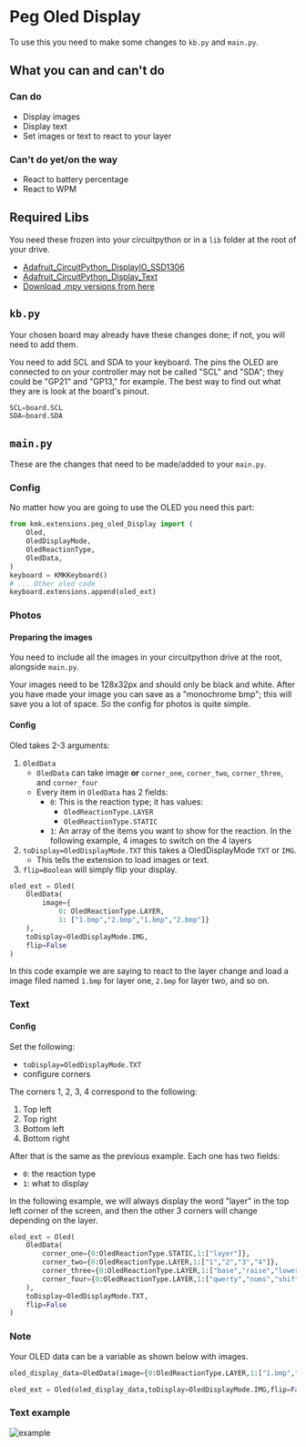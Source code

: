 # Peg Oled Display

To use this you need to make some changes to `kb.py` and `main.py`.

## What you can and can't do

### Can do

* Display images
* Display text
* Set images or text to react to your layer

### Can't do yet/on the way

* React to battery percentage
* React to WPM

## Required Libs

You need these frozen into your circuitpython or in a `lib` folder at the root
of your drive.

* [Adafruit_CircuitPython_DisplayIO_SSD1306](https://github.com/adafruit/Adafruit_CircuitPython_DisplayIO_SSD1306)
* [Adafruit_CircuitPython_Display_Text](https://github.com/adafruit/Adafruit_CircuitPython_Display_Text)
* [Download .mpy versions from here](https://github.com/adafruit/Adafruit_CircuitPython_Bundle/releases/download/20220415/adafruit-circuitpython-bundle-7.x-mpy-20220415.zip)

## `kb.py`

Your chosen board may already have these changes done; if not, you will need to
add them.

You need to add SCL and SDA to your keyboard. The pins the OLED are connected to
on your controller may not be called "SCL" and "SDA"; they could be "GP21" and
"GP13," for example. The best way to find out what they are is look at the
board's pinout.

```python
SCL=board.SCL
SDA=board.SDA
```

## `main.py`

These are the changes that need to be made/added to your `main.py`.

### Config

No matter how you are going to use the OLED you need this part:

```python
from kmk.extensions.peg_oled_Display import (
    Oled,
    OledDisplayMode,
    OledReactionType,
    OledData,
)
keyboard = KMKKeyboard()
# ... Other oled code
keyboard.extensions.append(oled_ext) 
```

### Photos

#### Preparing the images

You need to include all the images in your circuitpython drive at the root,
alongside `main.py`.

Your images need to be 128x32px and should only be black and white. After you
have made your image you can save as a "monochrome bmp"; this will save you a
lot of space.
So the config for photos is quite simple.

#### Config

Oled takes 2-3 arguments:

1. `OledData`
    * `OledData` can take image **or** `corner_one`, `corner_two`,
      `corner_three`, and `corner_four`
    * Every item in `OledData` has 2 fields:
      * `0`: This is the reaction type; it has values:
        * `OledReactionType.LAYER`
        * `OledReactionType.STATIC`
      * `1`: An array of the items you want to show for the reaction. In the
        following example, 4 images to switch on the 4 layers
2. `toDisplay=OledDisplayMode.TXT` this takes a OledDisplayMode `TXT` or `IMG`.
    * This tells the extension to load images or text.
3. `flip=Boolean` will simply flip your display.

```python
oled_ext = Oled(
    OledData(
        image={
            0: OledReactionType.LAYER,
            1: ["1.bmp","2.bmp","1.bmp","2.bmp"]}
    ),
    toDisplay=OledDisplayMode.IMG,
    flip=False
)
```

In this code example we are saying to react to the layer change and load a image
filed named `1.bmp` for layer one, `2.bmp` for layer two, and so on.

### Text

#### Config

Set the following:

* `toDisplay=OledDisplayMode.TXT`
* configure corners

The corners 1, 2, 3, 4 correspond to the following:

1. Top left
2. Top right
3. Bottom left
4. Bottom right

After that is the same as the previous example. Each one has two fields:

* `0`: the reaction type
* `1`: what to display

In the following example, we will always display the word "layer" in the top
left corner of the screen, and then the other 3 corners will change depending on
the layer.

```python
oled_ext = Oled(
    OledData(
        corner_one={0:OledReactionType.STATIC,1:["layer"]},
        corner_two={0:OledReactionType.LAYER,1:["1","2","3","4"]},
        corner_three={0:OledReactionType.LAYER,1:["base","raise","lower","adjust"]},
        corner_four={0:OledReactionType.LAYER,1:["qwerty","nums","shifted","leds"]}
    ),
    toDisplay=OledDisplayMode.TXT,
    flip=False
)
```

### Note

Your OLED data can be a variable as shown below with images.

```python
oled_display_data=OledData(image={0:OledReactionType.LAYER,1:["1.bmp","2.bmp","1.bmp","2.bmp"]})

oled_ext = Oled(oled_display_data,toDisplay=OledDisplayMode.IMG,flip=False)
```

### Text example

![example](https://boardsource.imgix.net/a4f155e0-bc83-11ec-a4ed-79d542ba3127.gif)
